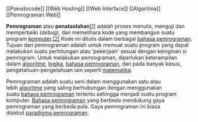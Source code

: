 [[Pseudocode]] [[Web Hosting]] [[Web Interface]] [[Algoritma]] [[Pemrograman Web]]


**Pemrograman** atau **penataolahan**[[1]](https://id.wikipedia.org/wiki/Pemrograman#cite_note-1) adalah proses menulis, menguji dan memperbaiki (_debug_), dan memelihara kode yang membangun suatu program [komputer](https://id.wikipedia.org/wiki/Komputer "Komputer").[[2]](https://id.wikipedia.org/wiki/Pemrograman#cite_note-2) Kode ini ditulis dalam berbagai [bahasa pemrograman](https://id.wikipedia.org/wiki/Bahasa_pemrograman "Bahasa pemrograman"). Tujuan dari pemrograman adalah untuk memuat suatu program yang dapat melakukan suatu perhitungan atau 'pekerjaan' sesuai dengan keinginan si pemrogram. Untuk melakukan pemrograman, diperlukan keterampilan dalam [algoritme](https://id.wikipedia.org/wiki/Algoritme "Algoritme"), [logika](https://id.wikipedia.org/wiki/Logika "Logika"), [bahasa pemrograman](https://id.wikipedia.org/wiki/Bahasa_pemrograman "Bahasa pemrograman"), dan pada banyak kasus, pengetahuan-pengetahuan lain seperti [matematika](https://id.wikipedia.org/wiki/Matematika "Matematika").

Pemrograman adalah suatu seni dalam menggunakan satu atau lebih [algoritme](https://id.wikipedia.org/wiki/Algoritme "Algoritme") yang saling berhubungan dengan menggunakan suatu [bahasa pemrograman](https://id.wikipedia.org/wiki/Bahasa_pemrograman "Bahasa pemrograman") tertentu sehingga menjadi suatu program komputer. [Bahasa pemrograman](https://id.wikipedia.org/wiki/Bahasa_pemrograman "Bahasa pemrograman") yang berbeda mendukung gaya pemrograman yang berbeda pula. Gaya pemrograman ini biasa disebut [paradigma pemrograman](https://id.wikipedia.org/wiki/Paradigma_pemrograman "Paradigma pemrograman").
